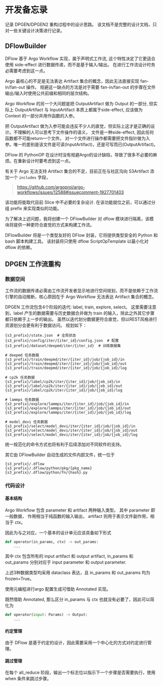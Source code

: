 # 开发备忘录

记录 DPGEN/DPGEN2 重构过程中的设计思路。 
该文档不是完整的设计文档，只对一些关键设计决策进行记录。

## DFlowBuilder 

DFlow 基于 Argo Workflow 实现，属于声明式工作流, 这个特性决定了它更适合使用 side-effect 进行数据传递，而不是基于输入/输出。
在进行工作流设计时务必需要考虑到这一点。

Argo 最核心的不足是无法表达 Artifact 集合的概念，因此无法直接实现 fan-in/fan-out 操作。
规避这一缺点的方法是对于需要 fan-in/fan-out 的步骤在文件输出/输入时使用公共前缀和相同的层次结构。

Argo Workflow 的另一个大问题是把 OutputArtifact 做为 Output 的一部分, 
但实际上 OutputArtifact 与 InputArtifact 本质上都属于side-effect, 应该做为 Context 的一部分并用作函数的入参。

把 OutputArtifact 做为入参可能会违反不少人的直觉，但实际上这才是正确的设计。不理解的人可以思考下文件操作的语义，
文件是一种side-effect, 因此任何函数都不可能return一个文件。
对一个文件进行操作都需要把文件指针做为入参。唯一的差别是该文件是可读(InputArtifact)，还是可写而已(OutputArtifact)。

DFlow 的 PythonOP 在设计时没有规避Argo的设计缺陷，导致了很多不必要的麻烦。在重新设计时要考虑到这一点。

有关于 Argo 无法支持 Artifact 集合的不足，目前正在与社区沟向 S3Artifact 添加一个 `includes` 字段，

> https://github.com/argoproj/argo-workflows/issues/12588#issuecomment-1927701403

该功能将能取代目前 Slice 中不必要的复杂设计.
在该功能就位之前，可以通过分组 prefix 来实现类似的功能。


为了解决上述问题，我将创建一个 DFlowBuilder 对 dflow 模块进行隔离，该模块将提供一种更符合直觉的方式来构建工作流。

DFlowBuilder 将是一个类型友好的 DFlow 封装，它将提供类型安全的 Python 和 bash 脚本构建工具。
该封装将只使用 dflow ScriptOpTemplate 以最小化对 dflow 的依赖。


## DPGEN 工作流重构


### 数据空间

工作流的数据传递必需由工作流开发者显示地进行空间规划，而不是依赖于工作流引擎的自动推断，核心原因在于 Argo Workflow 无法表达 Artifact 集合的概念。

DPGEN 工作流包含4个阶段的迭代: label, train, explore, select。 
这里需要注意到，label 产生的数据需要与历史数据合并做为 train 的输入，除此之外其它步骤都只依赖于上一步的输出。
虽然以迭代划分数据更符合直觉，但以REST风格进行资源划分会更有利于数据访问。
规划如下：

```
{s3_prefix}/state.json  # 全局状态
{s3_prefix}/config/iter/{iter_id}/config.json  # 配置
{s3_prefix}/dataset/deepmd/iter/{iter_id}  # 训练数据集

# deepmd 任务数据
{s3_prefix}/train/deepmd/iter/{iter_id}/job/{job_id}/in
{s3_prefix}/train/deepmd/iter/{iter_id}/job/{job_id}/out
{s3_prefix}/train/deepmd/iter/{iter_id}/job/{job_id}/log

# cp2k 任务数据
{s3_prefix}/label/cp2k/iter/{iter_id}/job/{job_id}/in
{s3_prefix}/label/cp2k/iter/{iter_id}/job/{job_id}/out
{s3_prefix}/label/cp2k/iter/{iter_id}/job/{job_id}/log

# lammps 任务数据
{s3_prefix}/explore/lammps/iter/{iter_id}/job/{job_id}/in
{s3_prefix}/explore/lammps/iter/{iter_id}/job/{job_id}/out
{s3_prefix}/explore/lammps/iter/{iter_id}/job/{job_id}/log

# model_devi 任务数据
{s3_prefix}/select/model_devi/iter/{iter_id}/job/{job_id}/in
{s3_prefix}/select/model_devi/iter/{iter_id}/job/{job_id}/out
{s3_prefix}/select/model_devi/iter/{iter_id}/job/{job_id}/log
```
统一规范化的命令方式也将有利于后续添加对不同软件的支持。

其它由 DFlowBuilder 自动生成的文件内部文件，统一位于
```
{s3_prefix}/.dflow
{s3_prefix}/.dflow/python/pkg/{pkg_name}
{s3_prefix}/.dflow/python/fn/{hash}.py
```

### 代码设计

#### 基本结构
Argo Workflow 包含 parameter 和 artifact 两种输入类型。
其中 parameter 即一般数据， 作用相当于纯函数的输入输出，
artifact 则用于表示文件副作用，相当于 ctx。

因此为与之对应，一个基本的设计单元应该具备如下形式

```python
def operator(in_params, ctx) -> out_params:
    ...
```

其中 ctx 包含所有的 input artifact 和 output artifact,
in_params 和 out_params 分别对应于 input parameter 和 output parameter.

上述3种数据类型均采用 dataclass 表达，且 in_params 和 out_params 均为 frozen=True。

使用元编程进行argo 配置生成可借助 Annotated 实现。

既然借助 Annotated, 那么区分 in_params 与 ctx 也就没有必要了，因此可以简化为
```python
def operator(input: Params) -> Output:
    ...
```

#### 约定管理
由于 DFlow 是基于约定的设计，因此需要采用一个中心化的方式对约定进行管理。

#### 跳过管理
在每个 all_reduce 阶段，输出一个标志位以指示下一个步骤是否需要执行，使用 when 条件来跳过步骤。
